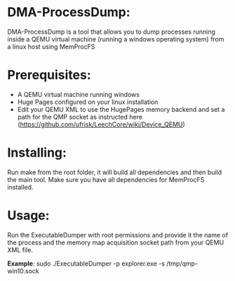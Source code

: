 DMA-ProcessDump:
===============================
DMA-ProcessDump is a tool that allows you to dump processes running inside a QEMU virtual machine (running a windows operating system) from a linux host using MemProcFS

Prerequisites:
===========
- A QEMU virtual machine running windows
- Huge Pages configured on your linux installation
- Edit your QEMU XML to use the HugePages memory backend and set a path for the QMP socket as instructed here (https://github.com/ufrisk/LeechCore/wiki/Device_QEMU)

Installing:
===========
Run make from the root folder, it will build all dependencies and then build the main tool. Make sure you have all dependencies for MemProcFS installed.

Usage:
===========
Run the ExecutableDumper with root permissions and provide it the name of the process and the memory map acquisition socket path from your QEMU XML file.  

**Example**: sudo ./ExecutableDumper -p explorer.exe -s /tmp/qmp-win10.sock
